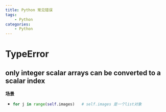 ```yaml
---
title: Python 常见错误
tags:
	- Python
categories:
	- Python
---
```


# TypeError

## only integer scalar arrays can be converted to a scalar index

**场景**

- ```python
  for j in range(self.images)	# self.images 是一个list对象
  ```